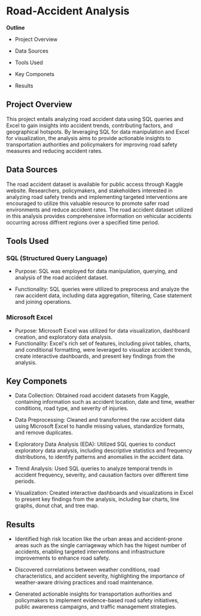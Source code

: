 # Road-Accident Analysis

**Outline**
- Project Overview

- Data Sources

- Tools Used

- Key Componets

- Results

## Project Overview

This project entails analyzing road accident data using SQL queries and Excel to gain insights into accident trends, contributing factors, and geographical hotspots. By leveraging SQL for data manipulation and Excel for visualization, the analysis aims to provide actionable insights to transportation authorities and policymakers for improving road safety measures and reducing accident rates.

## Data Sources

The road accident dataset is available for public access through Kaggle website. Researchers, policymakers, and stakeholders interested in analyzing road safety trends and implementing targeted interventions are encouraged to utilize this valuable resource to promote safer road environments and reduce accident rates. The road accident dataset utilized in this analysis provides comprehensive information on vehicular accidents occurring across diffrent regions over a specified time period.

## Tools Used

### SQL (Structured Query Language)

- Purpose: SQL was employed for data manipulation, querying, and analysis of the road accident dataset.
  
- Functionality: SQL queries were utilized to preprocess and analyze the raw accident data, including data aggregation, filtering, Case statement and joining operations.
  
### Microsoft Excel
- Purpose: Microsoft Excel was utilized for data visualization, dashboard creation, and exploratory data analysis.
- Functionality: Excel's rich set of features, including pivot tables, charts, and conditional formatting, were leveraged to visualize accident trends, create interactive dashboards, and present key findings from the analysis.

## Key Componets

- Data Collection: Obtained road accident datasets from Kaggle, containing information such as accident location, date and time, weather conditions, road type, and severity of injuries.

- Data Preprocessing: Cleaned and transformed the raw accident data using Microsoft Excel to handle missing values, standardize formats, and remove duplicates.

- Exploratory Data Analysis (EDA): Utilized SQL queries to conduct exploratory data analysis, including descriptive statistics and frequency distributions, to identify patterns and anomalies in the accident data.

- Trend Analysis: Used SQL queries to analyze temporal trends in accident frequency, severity, and causation factors over different time periods.

- Visualization: Created interactive dashboards and visualizations in Excel to present key findings from the analysis, including bar charts, line graphs, donut chat, and tree map.

## Results
- Identified high risk location like the urban areas and accident-prone areas such as the single carriageway which has the higest number of accidents, enabling targeted interventions and infrastructure improvements to enhance road safety.

- Discovered correlations between weather conditions, road characteristics, and accident severity, highlighting the importance of weather-aware driving practices and road maintenance.

- Generated actionable insights for transportation authorities and policymakers to implement evidence-based road safety initiatives, public awareness campaigns, and traffic management strategies.
